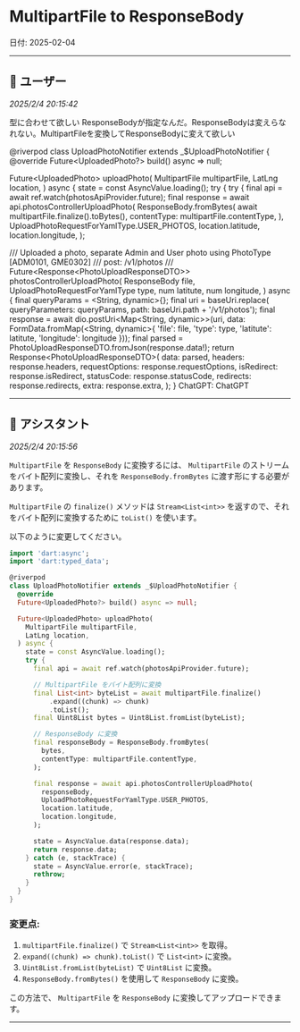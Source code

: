 # MultipartFile to ResponseBody

日付: 2025-02-04

---

## 👤 ユーザー
*2025/2/4 20:15:42*

型に合わせて欲しい
ResponseBodyが指定なんだ。ResponseBodyは変えらなれない。MultipartFileを変換してResponseBodyに変えて欲しい

@riverpod
class UploadPhotoNotifier extends _$UploadPhotoNotifier {
  @override
  Future&lt;UploadedPhoto?&gt; build() async =&gt; null;

  Future&lt;UploadedPhoto&gt; uploadPhoto(
    MultipartFile multipartFile,
    LatLng location,
  ) async {
    state = const AsyncValue.loading();
    try {
      try {
        final api = await ref.watch(photosApiProvider.future);
        final response = await api.photosControllerUploadPhoto(
          ResponseBody.fromBytes(
            await multipartFile.finalize().toBytes(),
            contentType: multipartFile.contentType,
          ),
          UploadPhotoRequestForYamlType.USER_PHOTOS,
          location.latitude,
          location.longitude,
        );

  /// Uploaded a photo, separate Admin and User photo using PhotoType [ADM0101, GME0302]
  /// post: /v1/photos
  ///
  Future&lt;Response&lt;PhotoUploadResponseDTO&gt;&gt; photosControllerUploadPhoto(
    ResponseBody file,
    UploadPhotoRequestForYamlType type,
    num latitute,
    num longitude,
  ) async {
    final queryParams = &lt;String, dynamic&gt;{};
    final uri = baseUri.replace(
        queryParameters: queryParams, path: baseUri.path + '/v1/photos');
    final response = await dio.postUri&lt;Map&lt;String, dynamic&gt;&gt;(uri,
        data: FormData.fromMap(&lt;String, dynamic&gt;{
          'file': file,
          'type': type,
          'latitute': latitute,
          'longitude': longitude
        }));
    final parsed = PhotoUploadResponseDTO.fromJson(response.data!);
    return Response&lt;PhotoUploadResponseDTO&gt;(
      data: parsed,
      headers: response.headers,
      requestOptions: response.requestOptions,
      isRedirect: response.isRedirect,
      statusCode: response.statusCode,
      redirects: response.redirects,
      extra: response.extra,
    );
  }
ChatGPT:
ChatGPT

---

## 🤖 アシスタント
*2025/2/4 20:15:56*

`MultipartFile` を `ResponseBody` に変換するには、 `MultipartFile` のストリームをバイト配列に変換し、それを `ResponseBody.fromBytes` に渡す形にする必要があります。

`MultipartFile` の `finalize()` メソッドは `Stream<List<int>>` を返すので、それをバイト配列に変換するために `toList()` を使います。

以下のように変更してください。

```dart
import 'dart:async';
import 'dart:typed_data';

@riverpod
class UploadPhotoNotifier extends _$UploadPhotoNotifier {
  @override
  Future<UploadedPhoto?> build() async => null;

  Future<UploadedPhoto> uploadPhoto(
    MultipartFile multipartFile,
    LatLng location,
  ) async {
    state = const AsyncValue.loading();
    try {
      final api = await ref.watch(photosApiProvider.future);

      // MultipartFile をバイト配列に変換
      final List<int> byteList = await multipartFile.finalize()
          .expand((chunk) => chunk)
          .toList();
      final Uint8List bytes = Uint8List.fromList(byteList);

      // ResponseBody に変換
      final responseBody = ResponseBody.fromBytes(
        bytes,
        contentType: multipartFile.contentType,
      );

      final response = await api.photosControllerUploadPhoto(
        responseBody,
        UploadPhotoRequestForYamlType.USER_PHOTOS,
        location.latitude,
        location.longitude,
      );

      state = AsyncValue.data(response.data);
      return response.data;
    } catch (e, stackTrace) {
      state = AsyncValue.error(e, stackTrace);
      rethrow;
    }
  }
}
```

### 変更点:
1. `multipartFile.finalize()` で `Stream<List<int>>` を取得。
2. `expand((chunk) => chunk).toList()` で `List<int>` に変換。
3. `Uint8List.fromList(byteList)` で `Uint8List` に変換。
4. `ResponseBody.fromBytes()` を使用して `ResponseBody` に変換。

この方法で、 `MultipartFile` を `ResponseBody` に変換してアップロードできます。

---
